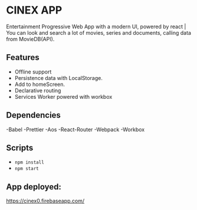 # CINEX APP

Entertainment Progressive Web App with a modern UI, powered by react | You can look and search a lot of movies, series and documents, calling data from MovieDB(API).


## Features

- Offline support
- Persistence data with LocalStorage. 
- Add to homeScreen.
- Declarative routing
- Services Worker powered with workbox 

## Dependencies

-Babel
-Prettier
-Aos
-React-Router
-Webpack
-Workbox 


## Scripts

* `npm install`
* `npm start`

## App deployed:
https://cinex0.firebaseapp.com/



